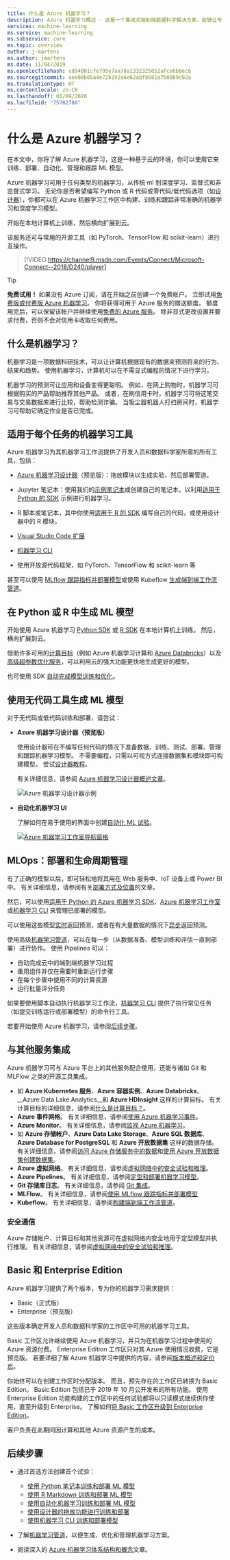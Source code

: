 ```yaml
---
title: 什么是 Azure 机器学习？
description: Azure 机器学习概述 - 这是一个集成式端到端数据科学解决方案，能够让专业数据科学家以云规模开发、试验和部署高级分析应用程序。
services: machine-learning
ms.service: machine-learning
ms.subservice: core
ms.topic: overview
author: j-martens
ms.author: jmartens
ms.date: 11/04/2019
ms.openlocfilehash: cd94001cfe795e7aa78a1332325052afce6b8ec6
ms.sourcegitcommit: aee08b05a4e72b192a6e62a8fb581a7b08b9c02a
ms.translationtype: HT
ms.contentlocale: zh-CN
ms.lasthandoff: 01/09/2020
ms.locfileid: "75762786"
---
```

# <a name="what-is-azure-machine-learning"></a>什么是 Azure 机器学习？

在本文中，你将了解 Azure 机器学习，这是一种基于云的环境，你可以使用它来训练、部署、自动化、管理和跟踪 ML 模型。 

Azure 机器学习可用于任何类型的机器学习，从传统 ml 到深度学习、监督式和非监督式学习。 无论你是否希望编写 Python 或 R 代码或零代码/低代码选项（如[设计器](tutorial-designer-automobile-price-train-score.md)），你都可以在 Azure 机器学习工作区中构建、训练和跟踪非常准确的机器学习和深度学习模型。 

开始在本地计算机上训练，然后横向扩展到云。 

该服务还可与常用的开源工具（如 PyTorch、TensorFlow 和 scikit-learn）进行互操作。

> [!VIDEO https://channel9.msdn.com/Events/Connect/Microsoft-Connect--2018/D240/player]

> [!Tip]
> **免费试用！**  如果没有 Azure 订阅，请在开始之前创建一个免费帐户。 立即试用[免费版或付费版 Azure 机器学习](https://aka.ms/AMLFree)。 你将获得可用于 Azure 服务的赠送额度。 额度用完后，可以保留该帐户并继续使用[免费的 Azure 服务](https://azure.microsoft.com/free/)。 除非显式更改设置并要求付费，否则不会对信用卡收取任何费用。


## <a name="what-is-machine-learning"></a>什么是机器学习？

机器学习是一项数据科研技术，可以让计算机根据现有的数据来预测将来的行为、结果和趋势。 使用机器学习，计算机可以在不需显式编程的情况下进行学习。

机器学习的预测可让应用和设备变得更聪明。 例如，在网上购物时，机器学习可根据购买的产品帮助推荐其他产品。 或者，在刷信用卡时，机器学习可将这笔交易与交易数据库进行比较，帮助检测诈骗。 当吸尘器机器人打扫房间时，机器学习可帮助它确定作业是否已完成。

## <a name="machine-learning-tools-to-fit-each-task"></a>适用于每个任务的机器学习工具 

Azure 机器学习为其机器学习工作流提供了开发人员和数据科学家所需的所有工具，包括：
+ [Azure 机器学习设计器](tutorial-designer-automobile-price-train-score.md)（预览版）：拖放模块以生成实验，然后部署管道。

+ Jupyter 笔记本：使用我们的[示例笔记本](https://aka.ms/aml-notebooks)或创建自己的笔记本，以利用<a href="https://docs.microsoft.com/python/api/overview/azure/ml/intro?view=azure-ml-py" target="_blank">适用于 Python 的 SDK</a> 示例进行机器学习。 

+ R 脚本或笔记本，其中你使用<a href="https://azure.github.io/azureml-sdk-for-r/reference/index.html" target="_blank">适用于 R 的 SDK</a> 编写自己的代码，或使用设计器中的 R 模块。

+ [Visual Studio Code 扩展](how-to-vscode-tools.md)

+ [机器学习 CLI](reference-azure-machine-learning-cli.md)

+ 使用开放源代码框架，如 PyTorch、TensorFlow 和 scikit-learn 等

甚至可以使用 [MLflow 跟踪指标并部署模型](how-to-use-mlflow.md)或使用 Kubeflow [生成端到端工作流管道](https://www.kubeflow.org/docs/azure/)。

## <a name="build-ml-models-in-python-or-r"></a>在 Python 或 R 中生成 ML 模型

开始使用 Azure 机器学习 <a href="https://docs.microsoft.com/python/api/overview/azure/ml/intro?view=azure-ml-py" target="_blank">Python SDK</a> 或 <a href="https://azure.github.io/azureml-sdk-for-r/reference/index.html" target="_blank">R SDK</a> 在本地计算机上训练。 然后，横向扩展到云。 

借助许多可用的[计算目标](how-to-set-up-training-targets.md)（例如 Azure 机器学习计算和 [Azure Databricks](/azure/azure-databricks/what-is-azure-databricks)）以及[高级超参数优化服务](how-to-tune-hyperparameters.md)，可以利用云的强大功能更快地生成更好的模型。

也可使用 SDK [自动完成模型训练和优化](tutorial-auto-train-models.md)。

## <a name="build-ml-models-with-no-code-tools"></a>使用无代码工具生成 ML 模型

对于无代码或低代码训练和部署，请尝试：

+ **Azure 机器学习设计器（预览版）**

  使用设计器可在不编写任何代码的情况下准备数据、训练、测试、部署、管理和跟踪机器学习模型。 不需要编程，只需以可视方式连接数据集和模块即可构建模型。 尝试[设计器教程](tutorial-designer-automobile-price-train-score.md)。

  有关详细信息，请参阅 [Azure 机器学习设计器概述文章](concept-designer.md)。 

  ![Azure 机器学习设计器示例](./media/overview-what-is-azure-ml/designer-drag-and-drop.gif)

+ **自动化机器学习 UI**

  了解如何在易于使用的界面中创建[自动化 ML 试验](tutorial-first-experiment-automated-ml.md)。 

  [![Azure 机器学习工作室导航窗格](./media/overview-what-is-azure-ml/azure-machine-learning-automated-ml-ui.jpg)](./media/overview-what-is-azure-ml/azure-machine-learning-automated-ml-ui.jpg)

## <a name="mlops-deploy--lifecycle-management"></a>MLOps：部署和生命周期管理
有了正确的模型以后，即可轻松地将其用在 Web 服务中、IoT 设备上或 Power BI 中。 有关详细信息，请参阅有关[部署方式及位置](how-to-deploy-and-where.md)的文章。

然后，可以使用[适用于 Python 的 Azure 机器学习 SDK](https://aka.ms/aml-sdk)、[Azure 机器学习工作室](https://ml.azure.com)或[机器学习 CLI](reference-azure-machine-learning-cli.md) 来管理已部署的模型。

可以使用这些模型[实时](how-to-consume-web-service.md)返回预测，或者在有大量数据的情况下[异步](how-to-run-batch-predictions.md)返回预测。

使用高级[机器学习管道](concept-ml-pipelines.md)，可以在每一步（从数据准备、模型训练和评估一直到部署）进行协作。 使用 Pipelines 可以：

* 自动完成云中的端到端机器学习过程
* 重用组件并仅在需要时重新运行步骤
* 在每个步骤中使用不同的计算资源
* 运行批量评分任务

如果要使用脚本自动执行机器学习工作流，[机器学习 CLI](reference-azure-machine-learning-cli.md) 提供了执行常见任务（如提交训练运行或部署模型）的命令行工具。

若要开始使用 Azure 机器学习，请参阅[后续步骤](#next-steps)。

## <a name="integration-with-other-services"></a>与其他服务集成

Azure 机器学习可与 Azure 平台上的其他服务配合使用，还能与诸如 Git 和 MLFlow 之类的开源工具集成。

+ 如 __Azure Kubernetes 服务__、__Azure 容器实例__、__Azure Databricks__、__Azure Data Lake Analytics__和 __Azure HDInsight__ 这样的计算目标。 有关计算目标的详细信息，请参阅[什么是计算目标？](concept-compute-target.md)。
+ __Azure 事件网格__。 有关详细信息，请参阅[使用 Azure 机器学习事件](concept-event-grid-integration.md)。
+ __Azure Monitor__。 有关详细信息，请参阅[监视 Azure 机器学习](monitor-azure-machine-learning.md)。
+ 如 __Azure 存储帐户__、__Azure Data Lake Storage__、__Azure SQL 数据库__、__Azure Database for PostgreSQL__ 和 __Azure 开放数据集__ 这样的数据存储。 有关详细信息，请参阅[访问 Azure 存储服务中的数据](how-to-access-data.md)和[使用 Azure 开放数据集创建数据集](how-to-create-register-datasets.md#create-datasets-with-azure-open-datasets)。
+ __Azure 虚拟网络__。 有关详细信息，请参阅[虚拟网络中的安全试验和推理](how-to-enable-virtual-network.md)。
+ __Azure Pipelines__。 有关详细信息，请参阅[定型和部署机器学习模型](/azure/devops/pipelines/targets/azure-machine-learning)。
+ __Git 存储库日志__。 有关详细信息，请参阅 [Git 集成](concept-train-model-git-integration.md)。
+ __MLFlow__。 有关详细信息，请参阅[使用 MLflow 跟踪指标并部署模型](how-to-use-mlflow.md) 
+ __Kubeflow__。 有关详细信息，请参阅[构建端到端工作流管道](https://www.kubeflow.org/docs/azure/)。

### <a name="secure-communications"></a>安全通信

Azure 存储帐户、计算目标和其他资源可在虚拟网络内安全地用于定型模型并执行推理。 有关详细信息，请参阅[虚拟网络中的安全试验和推理](how-to-enable-virtual-network.md)。

## <a name="sku"></a>Basic 和 Enterprise Edition

Azure 机器学习提供了两个版本，专为你的机器学习需求提供：
+ Basic（正式版）
+ Enterprise（预览版）

这些版本确定开发人员和数据科学家的工作区中可用的机器学习工具。   

Basic 工作区允许继续使用 Azure 机器学习，并只为在机器学习过程中使用的 Azure 资源付费。 Enterprise Edition 工作区只对其 Azure 使用情况收费，它是预览版。 若要详细了解 Azure 机器学习中提供的内容，请参阅[版本概述和定价页](https://azure.microsoft.com/pricing/details/machine-learning/)。 

你始终可以在创建工作区时分配版本。 而且，预先存在的工作区已转换为 Basic Edition。 Basic Edition 包括已于 2019 年 10 月公开发布的所有功能。 使用 Enterprise Edition 功能构建的工作区中的任何试验都将以只读模式继续供你使用，直至升级到 Enterprise。 了解如何[将 Basic 工作区升级到 Enterprise Edition](how-to-manage-workspace.md#upgrade)。 

客户负责在此期间因计算和其他 Azure 资源产生的成本。

## <a name="next-steps"></a>后续步骤

- 通过首选方法创建首个试验：
  + [使用 Python 笔记本训练和部署 ML 模型](tutorial-1st-experiment-sdk-setup.md)
  + [使用 R Markdown 训练和部署 ML 模型](tutorial-1st-r-experiment.md) 
  + [使用自动化机器学习训练和部署 ML 模型](tutorial-first-experiment-automated-ml.md) 
  + [使用设计器的拖放功能进行训练和部署](tutorial-designer-automobile-price-train-score.md) 
  + [使用机器学习 CLI 训练和部署模型](tutorial-train-deploy-model-cli.md)

- 了解[机器学习管道](concept-ml-pipelines.md)，以便生成、优化和管理机器学习方案。

- 阅读深入的 [Azure 机器学习体系结构和概念](concept-azure-machine-learning-architecture.md)文章。

